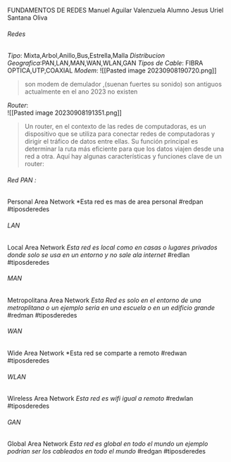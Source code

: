 FUNDAMENTOS DE REDES
Manuel Aguilar Valenzuela
Alumno Jesus Uriel Santana Oliva
###### Redes 
*Tipo*: Mixta,Arbol,Anillo,Bus,Estrella,Malla
*Distribucion Geografica*:PAN,LAN,MAN,WAN,WLAN,GAN
*Tipos de Cable*: FIBRA OPTICA,UTP,COAXIAL
*Modem*:
![[Pasted image 20230908190720.png]]
>son modem de demulador ,(suenan fuertes su sonido)
son antiguos actualmente en el ano 2023 no existen

*Router*:  
![[Pasted image 20230908191351.png]]
>Un router, en el contexto de las redes de computadoras, es un dispositivo que se utiliza para conectar redes de computadoras y dirigir el tráfico de datos entre ellas. Su función principal es determinar la ruta más eficiente para que los datos viajen desde una red a otra. Aquí hay algunas características y funciones clave de un router:

###### Red PAN :
Personal Area Network
*Esta red es mas de area personal
#redpan #tiposderedes 

###### LAN
Local Area Network
*Esta red es local como en casas o lugares privados donde solo se usa en un entorno y no sale ala internet*
#redlan #tiposderedes
###### MAN
Metropolitana Area Network
*Esta Red es solo en el entorno de una metroplitana o un ejemplo seria en una escuela o en un edificio grande*
#redman #tiposderedes
###### WAN
Wide Area Network
*Esta red  se comparte a remoto
#redwan #tiposderedes
###### WLAN
Wireless Area Network
*Esta red es wifi igual a remoto*
#redwlan #tiposderedes 
###### GAN
Global Area Network
*Esta red es global en todo el mundo un ejemplo podrian ser los cableados en todo el mundo*
#redgan #tiposderedes

